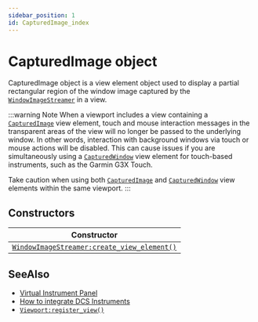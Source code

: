 ```yaml
---
sidebar_position: 1
id: CapturedImage_index
---
```


# CapturedImage object
CapturedImage object is a view element object used to display a partial rectangular region of the window image captured by the [`WindowImageStreamer`](/libs/mapper/WindowImageStreamer/) in a view.

:::warning Note
When a viewport includes a view containing a [`CapturedImage`](/libs/mapper/CapturedImage/) view element, 
touch and mouse interaction messages in the transparent areas of the view will no longer be passed to the underlying window. 
In other words, interaction with background windows via touch or mouse actions will be disabled. 
This can cause issues if you are simultaneously using a [`CapturedWindow`](/libs/mapper/CapturedWindow) view element for touch-based instruments, such as the Garmin G3X Touch.

Take caution when using both [`CapturedImage`](/libs/mapper/CapturedImage/) and [`CapturedWindow`](/libs/mapper/CapturedWindow) view elements within the same viewport.
:::

## Constructors
|Constructor|
|---|
|[`WindowImageStreamer:create_view_element()`](/libs/mapper/WindowImageStreamer/WindowImageStreamer-create_view_element/)

## SeeAlso
- [Virtual Instrument Panel](/guide/virtual_instrument_panel)
- [How to integrate DCS Instruments](/guide/virtual_instrument_panel/dcs)
- [`Viewport:register_view()`](/libs/mapper/Viewport/Viewport-register_view)
